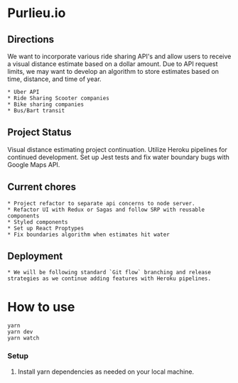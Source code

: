 # Purlieu.io

## Directions
We want to incorporate various ride sharing API's and allow users to receive a visual distance estimate based on a dollar amount. Due to API request limits, we may want to develop an algorithm to store estimates based on time, distance, and time of year.
```
* Uber API
* Ride Sharing Scooter companies
* Bike sharing companies
* Bus/Bart transit
```

## Project Status
Visual distance estimating project continuation.
Utilize Heroku pipelines for continued development. Set up Jest tests and fix water boundary bugs with Google Maps API.

## Current chores
```
* Project refactor to separate api concerns to node server.
* Refactor UI with Redux or Sagas and follow SRP with reusable components
* Styled components
* Set up React Proptypes
* Fix boundaries algorithm when estimates hit water
```

## Deployment 
```
* We will be following standard `Git flow` branching and release strategies as we continue adding features with Heroku pipelines. 
```

# How to use
```
yarn
yarn dev
yarn watch
```

### Setup

1. Install yarn dependencies as needed on your local machine.
